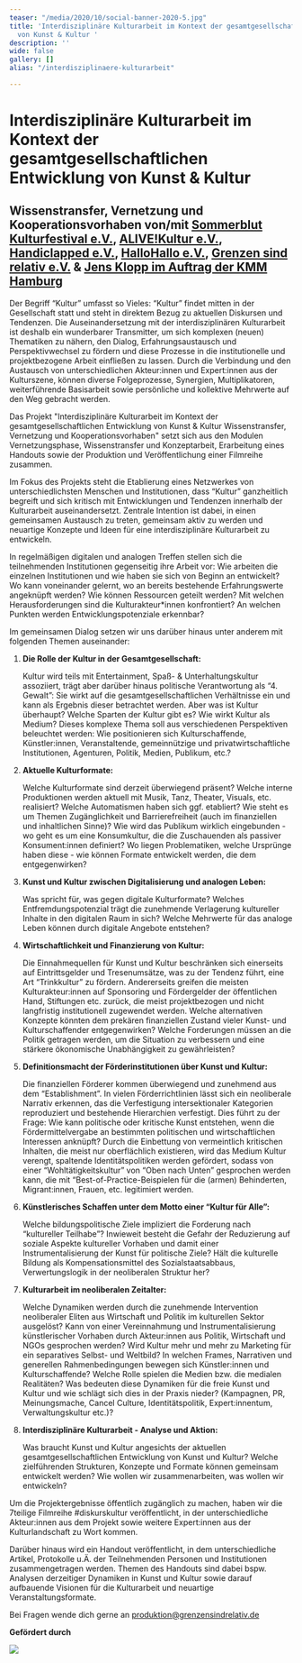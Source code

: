```yaml
---
teaser: "/media/2020/10/social-banner-2020-5.jpg"
title: 'Interdisziplinäre Kulturarbeit im Kontext der gesamtgesellschaftlichen Entwicklung
  von Kunst & Kultur '
description: ''
wide: false
gallery: []
alias: "/interdisziplinaere-kulturarbeit"

---
```

# Interdisziplinäre Kulturarbeit im Kontext der gesamtgesellschaftlichen Entwicklung von Kunst & Kultur

## Wissenstransfer, Vernetzung und Kooperationsvorhaben von/mit [Sommerblut Kulturfestival e.V.](), [ALIVE!Kultur e.V.](https://www.alivekultur.de/), [Handiclapped e.V.](https://handiclapped-berlin.de/), [HalloHallo e.V.](https://hallohallohallo.org/de/verein), [Grenzen sind relativ e.V.](https://www.grenzensindrelativ.de) & [Jens Klopp im Auftrag der KMM Hamburg](https://kmm.hfmt-hamburg.de/jens-klopp/)

Der Begriff “Kultur” umfasst so Vieles: “Kultur” findet mitten in der Gesellschaft statt und steht in direktem Bezug zu aktuellen Diskursen und Tendenzen. Die Auseinandersetzung mit der interdisziplinären Kulturarbeit ist deshalb ein wunderbarer Transmitter, um sich komplexen (neuen) Thematiken zu nähern, den Dialog, Erfahrungsaustausch und Perspektivwechsel zu fördern und diese Prozesse in die institutionelle und projektbezogene Arbeit einfließen zu lassen. Durch die Verbindung und den Austausch von unterschiedlichen Akteur:innen und Expert:innen aus der Kulturszene, können diverse Folgeprozesse, Synergien, Multiplikatoren, weiterführende Basisarbeit sowie persönliche und kollektive Mehrwerte auf den Weg gebracht werden.

Das Projekt "Interdisziplinäre Kulturarbeit im Kontext der gesamtgesellschaftlichen Entwicklung von Kunst & Kultur Wissenstransfer, Vernetzung und Kooperationsvorhaben" setzt sich aus den Modulen Vernetzungsphase, Wissenstransfer und Konzeptarbeit, Erarbeitung eines Handouts sowie der Produktion und Veröffentlichung einer Filmreihe zusammen.

Im Fokus des Projekts steht die Etablierung eines Netzwerkes von unterschiedlichsten Menschen und Institutionen, dass “Kultur” ganzheitlich begreift und sich kritisch mit Entwicklungen und Tendenzen innerhalb der Kulturarbeit auseinandersetzt. Zentrale Intention ist dabei, in einen gemeinsamen Austausch zu treten, gemeinsam aktiv zu werden und neuartige Konzepte und Ideen für eine interdisziplinäre Kulturarbeit zu entwickeln.

In regelmäßigen digitalen und analogen Treffen stellen sich die teilnehmenden Institutionen gegenseitig ihre Arbeit vor: Wie arbeiten die einzelnen Institutionen und wie haben sie sich von Beginn an entwickelt? Wo kann voneinander gelernt, wo an bereits bestehende Erfahrungswerte angeknüpft werden? Wie können Ressourcen geteilt werden? Mit welchen Herausforderungen sind die Kulturakteur*innen konfrontiert? An welchen Punkten werden Entwicklungspotenziale erkennbar?

Im gemeinsamen Dialog setzen wir uns darüber hinaus unter anderem mit folgenden Themen auseinander:

1. **Die Rolle der Kultur in der Gesamtgesellschaft:**

   Kultur wird teils mit Entertainment, Spaß- & Unterhaltungskultur assoziiert, trägt aber darüber hinaus politische Verantwortung als “4. Gewalt”: Sie wirkt auf die gesamtgesellschaftlichen Verhältnisse ein und kann als Ergebnis dieser betrachtet werden. Aber was ist Kultur überhaupt? Welche Sparten der Kultur gibt es? Wie wirkt Kultur als Medium? Dieses komplexe Thema soll aus verschiedenen Perspektiven beleuchtet werden: Wie positionieren sich Kulturschaffende, Künstler:innen, Veranstaltende, gemeinnützige und privatwirtschaftliche Institutionen, Agenturen, Politik, Medien, Publikum, etc.?
2. **Aktuelle Kulturformate:**

   Welche Kulturformate sind derzeit überwiegend präsent? Welche interne Produktionen werden aktuell mit Musik, Tanz, Theater, Visuals, etc. realisiert? Welche Automatismen haben sich ggf. etabliert? Wie steht es um Themen Zugänglichkeit und Barrierefreiheit (auch im finanziellen und inhaltlichen Sinne)? Wie wird das Publikum wirklich eingebunden - wo geht es um eine Konsumkultur, die die Zuschauenden als passiver Konsument:innen definiert? Wo liegen Problematiken, welche Ursprünge haben diese - wie können Formate entwickelt werden, die dem entgegenwirken?
3. **Kunst und Kultur zwischen Digitalisierung und analogen Leben:**

   Was spricht für, was gegen digitale Kulturformate? Welches Entfremdungspotenzial trägt die zunehmende Verlagerung kultureller Inhalte in den digitalen Raum in sich? Welche Mehrwerte für das analoge Leben können durch digitale Angebote entstehen?
4. **Wirtschaftlichkeit und Finanzierung von Kultur:**

   Die Einnahmequellen für Kunst und Kultur beschränken sich einerseits auf Eintrittsgelder und Tresenumsätze, was zu der Tendenz führt, eine Art “Trinkkultur” zu fördern. Andererseits greifen die meisten Kulturakteur:innen auf Sponsoring und Fördergelder der öffentlichen Hand, Stiftungen etc. zurück, die meist projektbezogen und nicht langfristig institutionell zugewendet werden. Welche alternativen Konzepte könnten dem prekären finanziellen Zustand vieler Kunst- und Kulturschaffender entgegenwirken? Welche Forderungen müssen an die Politik getragen werden, um die Situation zu verbessern und eine stärkere ökonomische Unabhängigkeit zu gewährleisten?
5. **Definitionsmacht der Förderinstitutionen über Kunst und Kultur:**

   Die finanziellen Förderer kommen überwiegend und zunehmend aus dem “Establishment”. In vielen Förderrichtlinien lässt sich ein neoliberale Narrativ erkennen, das die Verfestigung intersektionaler Kategorien reproduziert und bestehende Hierarchien verfestigt. Dies führt zu der Frage: Wie kann politische oder kritische Kunst entstehen, wenn die Fördermittelvergabe an bestimmten politischen und wirtschaftlichen Interessen anknüpft? Durch die Einbettung von vermeintlich kritischen Inhalten, die meist nur oberflächlich existieren, wird das Medium Kultur verengt, spaltende Identitätspolitiken werden gefördert, sodass von einer “Wohltätigkeitskultur” von “Oben nach Unten” gesprochen werden kann, die mit “Best-of-Practice-Beispielen für die (armen) Behinderten, Migrant:innen, Frauen, etc. legitimiert werden.
6. **Künstlerisches Schaffen unter dem Motto einer “Kultur für Alle”:**

   Welche bildungspolitische Ziele impliziert die Forderung nach “kultureller Teilhabe”? Inwieweit besteht die Gefahr der Reduzierung auf soziale Aspekte kultureller Vorhaben und damit einer Instrumentalisierung der Kunst für politische Ziele? Hält die kulturelle Bildung als Kompensationsmittel des Sozialstaatsabbaus, Verwertungslogik in der neoliberalen Struktur her?
7. **Kulturarbeit im neoliberalen Zeitalter:**

   Welche Dynamiken werden durch die zunehmende Intervention neoliberaler Eliten aus Wirtschaft und Politik im kulturellen Sektor ausgelöst? Kann von einer Vereinnahmung und Instrumentalisierung künstlerischer Vorhaben durch Akteur:innen aus Politik, Wirtschaft und NGOs gesprochen werden? Wird Kultur mehr und mehr zu Marketing für ein separatives Selbst- und Weltbild? In welchen Frames, Narrativen und generellen Rahmenbedingungen bewegen sich Künstler:innen und Kulturschaffende? Welche Rolle spielen die Medien bzw. die medialen Realitäten? Was bedeuten diese Dynamiken für die freie Kunst und Kultur und wie schlägt sich dies in der Praxis nieder? (Kampagnen, PR, Meinungsmache, Cancel Culture, Identitätspolitik, Expert:innentum, Verwaltungskultur etc.)?
8. **Interdisziplinäre Kulturarbeit - Analyse und Aktion:**

   Was braucht Kunst und Kultur angesichts der aktuellen gesamtgesellschaftlichen Entwicklung von Kunst und Kultur? Welche zielführenden Strukturen, Konzepte und Formate können gemeinsam entwickelt werden? Wie wollen wir zusammenarbeiten, was wollen wir entwickeln?

Um die Projektergebnisse öffentlich zugänglich zu machen, haben wir die 7teilige Filmreihe #diskurskultur veröffentlicht, in der unterschiedliche Akteur:innen aus dem Projekt sowie weitere Expert:innen aus der Kulturlandschaft zu Wort kommen.

<video-gallery name="media-diskurskultur"></video-galerie>

 Darüber hinaus wird ein Handout veröffentlicht, in dem unterschiedliche Artikel, Protokolle u.Ä. der Teilnehmenden Personen und Institutionen zusammengetragen werden. Themen des Handouts sind dabei bspw. Analysen derzeitiger Dynamiken in Kunst und Kultur sowie darauf aufbauende Visionen für die Kulturarbeit und neuartige Veranstaltungsformate.

Bei Fragen wende dich gerne an produktion@grenzensindrelativ.de

**Gefördert durch**

![](/media/2021/07/banner-forder-fonds-soziokultur.jpg)
